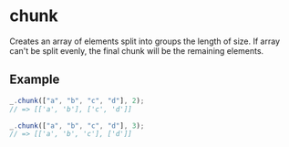 # chunk

Creates an array of elements split into groups the length of size. If array can't be split evenly, the final chunk will be the remaining elements.

## Example

```js
_.chunk(["a", "b", "c", "d"], 2);
// => [['a', 'b'], ['c', 'd']]

_.chunk(["a", "b", "c", "d"], 3);
// => [['a', 'b', 'c'], ['d']]
```
